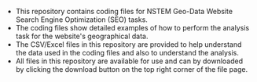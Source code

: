 * This repository contains coding files for NSTEM Geo-Data Website Search Engine Optimization (SEO) tasks.
* The coding files show detailed examples of how to perform the analysis task for the website's geographical data. 
* The CSV/Excel files in this repository are provided to help understand the data used in the coding files and also to understand the analysis.
* All files in this repository are available for use and can by downloaded by clicking the download button on the top right corner of the file page.
